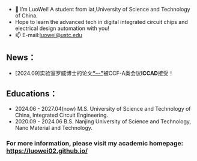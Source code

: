 - 👋 I’m LuoWei! A student from iat,University of Science and Technology of China.
- Hope to learn the advanced tech in digital integrated circuit chips and electrical design automation with you! 
- 📫 E-mail:luowei@ustc.edu
 ## News：
 - [2024.09]实验室罗威博士的论文[**“···”**](https://luowei02.github.io/)被CCF-A类会议**ICCAD**接受！ 
 ## Educations：
 - 2024.06 - 2027.04(now) M.S. University of Science and Technology of China, Integrated Circuit Engineering.
 - 2020.09 - 2024.06 B.S. Nanjing University of Science and Technology, Nano Material and Technology.
### For more information, please visit my academic homepage: https://luowei02.github.io/
<!---
luowei02/luowei02 is a ✨ special ✨ repository because its `README.md` (this file) appears on your GitHub profile.
You can click the Preview link to take a look at your changes.
--->

